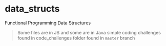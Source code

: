 # data_structs
Functional Programming Data Structures 

> Some files are in JS and some are in Java
> simple coding challenges found in code_challenges folder found in `master` branch
